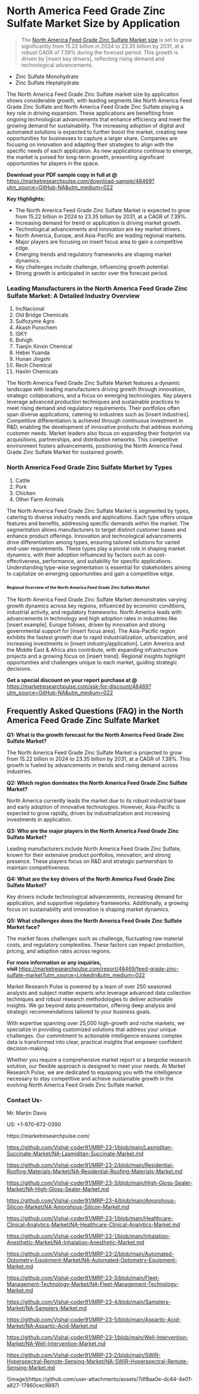 <h1>North America Feed Grade Zinc Sulfate Market&nbsp;Size by Application</h1><blockquote><p>The <a href="https://marketresearchpulse.com/download-sample/48469?utm_source=GitHub-NA&amp;utm_medium=022">North America Feed Grade Zinc Sulfate Market size</a> is set to grow significantly from 15.22 billion in 2024 to 23.35 billion by 2031, at a robust CAGR of 7.39% during the forecast period. This growth is driven by [insert key drivers], reflecting rising demand and technological advancements.</p></blockquote><ul><li>Zinc Sulfate Monohydrate<li> Zinc Sulfate Heptahydrate</li></ul><p>The North America Feed Grade Zinc Sulfate market size by application shows considerable growth, with leading segments like North America Feed Grade Zinc Sulfate and North America Feed Grade Zinc Sulfate playing a key role in driving expansion. These applications are benefiting from ongoing technological advancements that enhance efficiency and meet the growing demand for sustainability. The increasing adoption of digital and automated solutions is expected to further boost the market, creating new opportunities for businesses to capture a larger share. Companies are focusing on innovation and adapting their strategies to align with the specific needs of each application. As new applications continue to emerge, the market is poised for long-term growth, presenting significant opportunities for players in the space.</p><p><strong>Download your PDF sample copy in full at @ </strong><a href="https://marketresearchpulse.com/download-sample/48469?utm_source=GitHub-NA&amp;utm_medium=022">https://marketresearchpulse.com/download-sample/48469?utm_source=GitHub-NA&amp;utm_medium=022</a></p><p><strong>Key Highlights: </strong></p><ul><li>The North America Feed Grade Zinc Sulfate Market is expected to grow from 15.22 billion in 2024 to 23.35 billion by 2031, at a CAGR of 7.39%.</li><li>Increasing demand for trend or application is driving market growth.</li><li>Technological advancements and innovation are key market drivers.</li><li>North America, Europe, and Asia-Pacific are leading regional markets.</li><li>Major players are focusing on insert focus area to gain a competitive edge.</li><li>Emerging trends and regulatory frameworks are shaping market dynamics.</li><li>Key challenges include challenge, influencing growth potential.</li><li>Strong growth is anticipated in sector over the forecast period.</li></ul><h3>Leading Manufacturers in the North America Feed Grade Zinc Sulfate Market: A Detailed Industry Overview</h3><ol><li> IncNacional</li><li>Old Bridge Chemicals</li><li>Sulfozyme Agro</li><li>Akash Purochem</li><li>ISKY</li><li>Bohigh</li><li>Tianjin Xinxin Chemical</li><li>Hebei Yuanda</li><li>Hunan Jingshi</li><li>Rech Chemical</li><li>Haolin Chemicals</li></ol><div class="flex max-w-full flex-col flex-grow"><div class="min-h-8 text-message flex w-full flex-col items-end gap-2 whitespace-normal break-words [.text-message+&amp;]:mt-5" dir="auto" data-message-author-role="assistant" data-message-id="fd8432e4-4910-450d-b182-61b7bfb0a01f" data-message-model-slug="gpt-4o"><div class="flex w-full flex-col gap-1 empty:hidden first:pt-[3px]"><div class="markdown prose w-full break-words dark:prose-invert light"><p>The North America Feed Grade Zinc Sulfate Market features a dynamic landscape with leading manufacturers driving growth through innovation, strategic collaborations, and a focus on emerging technologies. Key players leverage advanced production techniques and sustainable practices to meet rising demand and regulatory requirements. Their portfolios often span diverse applications, catering to industries such as [insert industries]. Competitive differentiation is achieved through continuous investment in R&amp;D, enabling the development of innovative products that address evolving customer needs. Market leaders also focus on expanding their footprint via acquisitions, partnerships, and distribution networks. This competitive environment fosters advancements, positioning the North America Feed Grade Zinc Sulfate Market for sustained growth.</p></div></div></div></div><h3>North America Feed Grade Zinc Sulfate Market by Types</h3><ol><li>Cattle<li> Pork<li> Chicken<li> Other Farm Animals</li></ol><div class="flex max-w-full flex-col flex-grow"><div class="min-h-8 text-message flex w-full flex-col items-end gap-2 whitespace-normal break-words [.text-message+&amp;]:mt-5" dir="auto" data-message-author-role="assistant" data-message-id="084470be-0bb7-4664-bddf-5156b4f41249" data-message-model-slug="gpt-4o-mini"><div class="flex w-full flex-col gap-1 empty:hidden first:pt-[3px]"><div class="markdown prose w-full break-words dark:prose-invert light"><p>The North America Feed Grade Zinc Sulfate Market is segmented by types, catering to diverse industry needs and applications. Each type offers unique features and benefits, addressing specific demands within the market. The segmentation allows manufacturers to target distinct customer bases and enhance product offerings. Innovation and technological advancements drive differentiation among types, ensuring tailored solutions for varied end-user requirements. These types play a pivotal role in shaping market dynamics, with their adoption influenced by factors such as cost-effectiveness, performance, and suitability for specific applications. Understanding type-wise segmentation is essential for stakeholders aiming to capitalize on emerging opportunities and gain a competitive edge.</p></div></div></div></div><h3><span style="font-size: 11px;">Regional Overview of the North America Feed Grade Zinc Sulfate Market</span></h3><div class="flex max-w-full flex-col flex-grow"><div class="min-h-8 text-message flex w-full flex-col items-end gap-2 whitespace-normal break-words [.text-message+&amp;]:mt-5" dir="auto" data-message-author-role="assistant" data-message-id="e9038762-ce64-4e30-91c9-9bd413514231" data-message-model-slug="gpt-4o-mini"><div class="flex w-full flex-col gap-1 empty:hidden first:pt-[3px]"><div class="markdown prose w-full break-words dark:prose-invert light"><p>The North America Feed Grade Zinc Sulfate Market demonstrates varying growth dynamics across key regions, influenced by economic conditions, industrial activity, and regulatory frameworks. North America leads with advancements in technology and high adoption rates in industries like [insert example]. Europe follows, driven by innovation and strong governmental support for [insert focus area]. The Asia-Pacific region exhibits the fastest growth due to rapid industrialization, urbanization, and increasing investments in [insert industry/application]. Latin America and the Middle East &amp; Africa also contribute, with expanding infrastructure projects and a growing focus on [insert trend]. Regional insights highlight opportunities and challenges unique to each market, guiding strategic decisions.</p></div></div></div></div><p><strong>Get a special discount on your report purchase at @ </strong><a href="https://marketresearchpulse.com/ask-for-discount/48469?utm_source=GitHub-NA&amp;utm_medium=022">https://marketresearchpulse.com/ask-for-discount/48469?utm_source=GitHub-NA&amp;utm_medium=022</a></p><h2>Frequently Asked Questions (FAQ) in the North America Feed Grade Zinc Sulfate Market</h2><p><strong>Q1: What is the growth forecast for the North America Feed Grade Zinc Sulfate Market?</strong></p><p>The North America Feed Grade Zinc Sulfate Market is projected to grow from 15.22 billion in 2024 to 23.35 billion by 2031, at a CAGR of 7.39%. This growth is fueled by advancements in trends and rising demand across industries.</p><p><strong>Q2: Which region dominates the North America Feed Grade Zinc Sulfate Market?</strong></p><p>North America currently leads the market due to its robust industrial base and early adoption of innovative technologies. However, Asia-Pacific is expected to grow rapidly, driven by industrialization and increasing investments in application.</p><p><strong>Q3: Who are the major players in the North America Feed Grade Zinc Sulfate Market?</strong></p><p>Leading manufacturers include North America Feed Grade Zinc Sulfate, known for their extensive product portfolios, innovation, and strong presence. These players focus on R&amp;D and strategic partnerships to maintain competitiveness.</p><p><strong>Q4: What are the key drivers of the North America Feed Grade Zinc Sulfate Market?</strong></p><p>Key drivers include technological advancements, increasing demand for application, and supportive regulatory frameworks. Additionally, a growing focus on sustainability and innovation is shaping market dynamics.</p><p><strong>Q5: What challenges does the North America Feed Grade Zinc Sulfate Market face?</strong></p><p>The market faces challenges such as challenge, fluctuating raw material costs, and regulatory complexities. These factors can impact production, pricing, and adoption rates across regions.</p><p><strong>For more information or any inquiries, visit&nbsp;</strong><a href="https://marketresearchpulse.com/report/48469/feed-grade-zinc-sulfate-market?utm_source=Linkedin&utm_medium=022">https://marketresearchpulse.com/report/48469/feed-grade-zinc-sulfate-market?utm_source=Linkedin&utm_medium=022</a></p><p>Market Research Pulse is powered by a team of over 250 seasoned analysts and subject matter experts who leverage advanced data collection techniques and robust research methodologies to deliver actionable insights. We go beyond data presentation, offering deep analysis and strategic recommendations tailored to your business goals.</p><p>With expertise spanning over 25,000 high-growth and niche markets, we specialize in providing customized solutions that address your unique challenges. Our commitment to actionable intelligence ensures complex data is transformed into clear, practical insights that empower confident decision-making.</p><p>Whether you require a comprehensive market report or a bespoke research solution, our flexible approach is designed to meet your needs. At Market Research Pulse, we are dedicated to equipping you with the intelligence necessary to stay competitive and achieve sustainable growth in the evolving North America Feed Grade Zinc Sulfate market.</p><h3><strong>Contact Us-</strong></h3><p>Mr. Martin Davis</p><p>US: +1-970-672-0390</p><p>https://marketresearchpulse.com/</p><p><a href="https://github.com/Vishal-coder91/MRP-23-1/blob/main/Lasmiditan-Succinate-Market/NA-Lasmiditan-Succinate-Market.md">https://github.com/Vishal-coder91/MRP-23-1/blob/main/Lasmiditan-Succinate-Market/NA-Lasmiditan-Succinate-Market.md</a></p><p><a href="https://github.com/Vishal-coder91/MRP-23-2/blob/main/Residential-Roofing-Materials-Market/NA-Residential-Roofing-Materials-Market.md">https://github.com/Vishal-coder91/MRP-23-2/blob/main/Residential-Roofing-Materials-Market/NA-Residential-Roofing-Materials-Market.md</a></p><p><a href="https://github.com/Vishal-coder91/MRP-23-3/blob/main/High-Gloss-Sealer-Market/NA-High-Gloss-Sealer-Market.md">https://github.com/Vishal-coder91/MRP-23-3/blob/main/High-Gloss-Sealer-Market/NA-High-Gloss-Sealer-Market.md</a></p><p><a href="https://github.com/Vishal-coder91/MRP-23-4/blob/main/Amorphous-Silicon-Market/NA-Amorphous-Silicon-Market.md">https://github.com/Vishal-coder91/MRP-23-4/blob/main/Amorphous-Silicon-Market/NA-Amorphous-Silicon-Market.md</a></p><p><a href="https://github.com/Vishal-coder91/MRP-23-1/blob/main/Healthcare-Clinical-Analytics-Market/NA-Healthcare-Clinical-Analytics-Market.md">https://github.com/Vishal-coder91/MRP-23-1/blob/main/Healthcare-Clinical-Analytics-Market/NA-Healthcare-Clinical-Analytics-Market.md</a></p><p><a href="https://github.com/Vishal-coder91/MRP-23-1/blob/main/Inhalation-Anesthetic-Market/NA-Inhalation-Anesthetic-Market.md">https://github.com/Vishal-coder91/MRP-23-1/blob/main/Inhalation-Anesthetic-Market/NA-Inhalation-Anesthetic-Market.md</a></p><p><a href="https://github.com/Vishal-coder91/MRP-23-2/blob/main/Automated-Optometry-Equipment-Market/NA-Automated-Optometry-Equipment-Market.md">https://github.com/Vishal-coder91/MRP-23-2/blob/main/Automated-Optometry-Equipment-Market/NA-Automated-Optometry-Equipment-Market.md</a></p><p><a href="https://github.com/Vishal-coder91/MRP-23-3/blob/main/Fleet-Management-Technology-Market/NA-Fleet-Management-Technology-Market.md">https://github.com/Vishal-coder91/MRP-23-3/blob/main/Fleet-Management-Technology-Market/NA-Fleet-Management-Technology-Market.md</a></p><p><a href="https://github.com/Vishal-coder91/MRP-23-4/blob/main/Samplers-Market/NA-Samplers-Market.md">https://github.com/Vishal-coder91/MRP-23-4/blob/main/Samplers-Market/NA-Samplers-Market.md</a></p><p><a href="https://github.com/Vishal-coder91/MRP-23-5/blob/main/Aspartic-Acid-Market/NA-Aspartic-Acid-Market.md">https://github.com/Vishal-coder91/MRP-23-5/blob/main/Aspartic-Acid-Market/NA-Aspartic-Acid-Market.md</a></p><p><a href="https://github.com/Vishal-coder91/MRP-23-1/blob/main/Well-Intervention-Market/NA-Well-Intervention-Market.md">https://github.com/Vishal-coder91/MRP-23-1/blob/main/Well-Intervention-Market/NA-Well-Intervention-Market.md</a></p><p><a href="https://github.com/Vishal-coder91/MRP-23-2/blob/main/SWIR-Hyperspectral-Remote-Sensing-Market/NA-SWIR-Hyperspectral-Remote-Sensing-Market.md">https://github.com/Vishal-coder91/MRP-23-2/blob/main/SWIR-Hyperspectral-Remote-Sensing-Market/NA-SWIR-Hyperspectral-Remote-Sensing-Market.md</a></p>
![image](https://github.com/user-attachments/assets/7df8aa0e-dc44-4e01-a827-17860cec9897)
